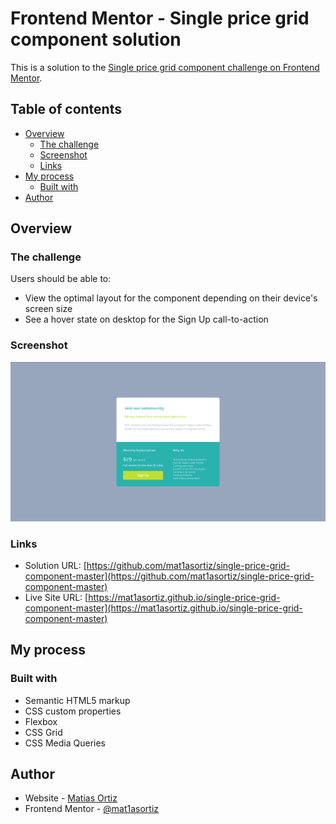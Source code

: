 # Frontend Mentor - Single price grid component solution

This is a solution to the [Single price grid component challenge on Frontend Mentor](https://www.frontendmentor.io/challenges/single-price-grid-component-5ce41129d0ff452fec5abbbc).

## Table of contents

- [Overview](#overview)
  - [The challenge](#the-challenge)
  - [Screenshot](#screenshot)
  - [Links](#links)
- [My process](#my-process)
  - [Built with](#built-with)
- [Author](#author)

## Overview

### The challenge

Users should be able to:

- View the optimal layout for the component depending on their device's screen size
- See a hover state on desktop for the Sign Up call-to-action

### Screenshot

![](./screenshot.PNG)

### Links

- Solution URL: [https://github.com/mat1asortiz/single-price-grid-component-master](https://github.com/mat1asortiz/single-price-grid-component-master)
- Live Site URL: [https://mat1asortiz.github.io/single-price-grid-component-master](https://mat1asortiz.github.io/single-price-grid-component-master)


## My process

### Built with

- Semantic HTML5 markup
- CSS custom properties
- Flexbox
- CSS Grid
- CSS Media Queries

## Author

- Website - [Matias Ortiz](https://portafolio-matias-ortiz.000webhostapp.com/)
- Frontend Mentor - [@mat1asortiz](https://www.frontendmentor.io/profile/mat1asortiz)